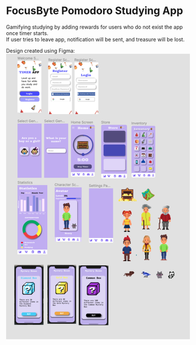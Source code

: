 # FocusByte Pomodoro Studying App <br>
Gamifying studying by adding rewards for users who do not exist the app once timer starts. <br>
If user tries to leave app, notification will be sent, and treasure will be lost. 

Design created using Figma: <br>
![](Test/images/Screen%20Shot%202020-04-20%20at%208.30.08%20PM.png)
